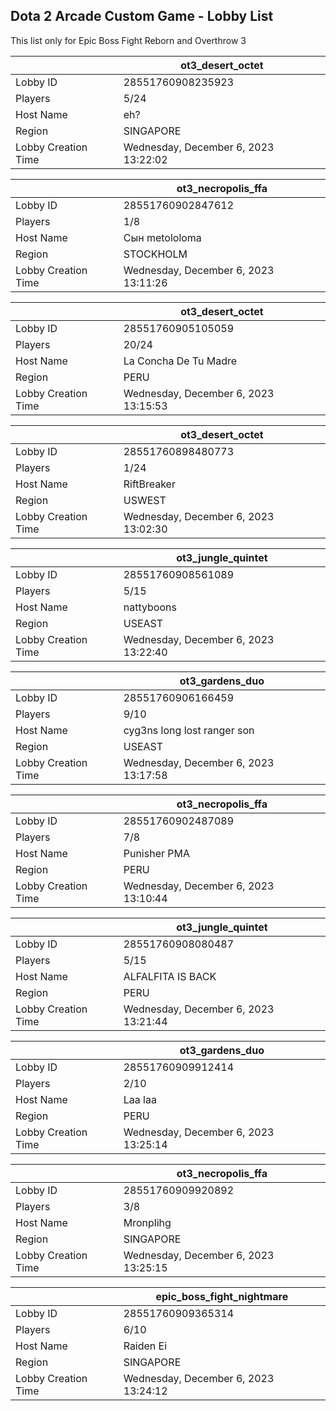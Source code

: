 ## Dota 2 Arcade Custom Game - Lobby List

This list only for Epic Boss Fight Reborn and Overthrow 3

|  | ot3_desert_octet |
| ------ | ------ |
| Lobby ID | 28551760908235923 |
| Players | 5/24 |
| Host Name | eh? |
| Region | SINGAPORE |
| Lobby Creation Time | Wednesday, December 6, 2023 13:22:02 |


|  | ot3_necropolis_ffa |
| ------ | ------ |
| Lobby ID | 28551760902847612 |
| Players | 1/8 |
| Host Name | Сын metololoma |
| Region | STOCKHOLM |
| Lobby Creation Time | Wednesday, December 6, 2023 13:11:26 |


|  | ot3_desert_octet |
| ------ | ------ |
| Lobby ID | 28551760905105059 |
| Players | 20/24 |
| Host Name | La Concha De Tu Madre |
| Region | PERU |
| Lobby Creation Time | Wednesday, December 6, 2023 13:15:53 |


|  | ot3_desert_octet |
| ------ | ------ |
| Lobby ID | 28551760898480773 |
| Players | 1/24 |
| Host Name | RiftBreaker |
| Region | USWEST |
| Lobby Creation Time | Wednesday, December 6, 2023 13:02:30 |


|  | ot3_jungle_quintet |
| ------ | ------ |
| Lobby ID | 28551760908561089 |
| Players | 5/15 |
| Host Name | nattyboons |
| Region | USEAST |
| Lobby Creation Time | Wednesday, December 6, 2023 13:22:40 |


|  | ot3_gardens_duo |
| ------ | ------ |
| Lobby ID | 28551760906166459 |
| Players | 9/10 |
| Host Name | cyg3ns long lost ranger son |
| Region | USEAST |
| Lobby Creation Time | Wednesday, December 6, 2023 13:17:58 |


|  | ot3_necropolis_ffa |
| ------ | ------ |
| Lobby ID | 28551760902487089 |
| Players | 7/8 |
| Host Name | Punisher PMA |
| Region | PERU |
| Lobby Creation Time | Wednesday, December 6, 2023 13:10:44 |


|  | ot3_jungle_quintet |
| ------ | ------ |
| Lobby ID | 28551760908080487 |
| Players | 5/15 |
| Host Name | ALFALFITA IS BACK |
| Region | PERU |
| Lobby Creation Time | Wednesday, December 6, 2023 13:21:44 |


|  | ot3_gardens_duo |
| ------ | ------ |
| Lobby ID | 28551760909912414 |
| Players | 2/10 |
| Host Name | Laa laa |
| Region | PERU |
| Lobby Creation Time | Wednesday, December 6, 2023 13:25:14 |


|  | ot3_necropolis_ffa |
| ------ | ------ |
| Lobby ID | 28551760909920892 |
| Players | 3/8 |
| Host Name | Mronplihg |
| Region | SINGAPORE |
| Lobby Creation Time | Wednesday, December 6, 2023 13:25:15 |


|  | epic_boss_fight_nightmare |
| ------ | ------ |
| Lobby ID | 28551760909365314 |
| Players | 6/10 |
| Host Name | Raiden Ei |
| Region | SINGAPORE |
| Lobby Creation Time | Wednesday, December 6, 2023 13:24:12 |


